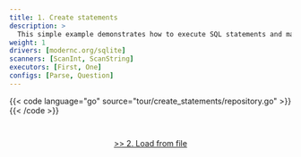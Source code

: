 ```yaml
---
title: 1. Create statements
description: >
  This simple example demonstrates how to execute SQL statements and map the results to Go structs using sqlt.
weight: 1
drivers: [modernc.org/sqlite]
scanners: [ScanInt, ScanString]
executors: [First, One]
configs: [Parse, Question]
---
```


{{< code language="go" source="tour/create_statements/repository.go" >}}{{< /code >}}

<div style="padding-top: 2em; text-align: center"><a href="/tour/2_load_from_file/">>> 2. Load from file</a></div>

